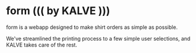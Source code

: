 # form ((( by KALVE )))

form is a webapp designed to make shirt orders as simple as possible. 

We've streamlined the printing process to a few simple user selections, and KALVE takes care of the rest. 

